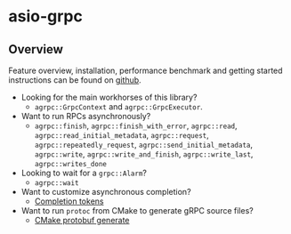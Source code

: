 # asio-grpc

## Overview

Feature overview, installation, performance benchmark and getting started instructions can be found on [github](https://github.com/Tradias/asio-grpc).

* Looking for the main workhorses of this library?
    * `agrpc::GrpcContext` and `agrpc::GrpcExecutor`.
* Want to run RPCs asynchronously?
    * `agrpc::finish`, `agrpc::finish_with_error`, `agrpc::read`, `agrpc::read_initial_metadata`, `agrpc::request`, `agrpc::repeatedly_request`, `agrpc::send_initial_metadata`, `agrpc::write`, `agrpc::write_and_finish`, `agrpc::write_last`, `agrpc::writes_done`
* Looking to wait for a `grpc::Alarm`?
    * `agrpc::wait`
* Want to customize asynchronous completion?
    * [Completion tokens](md_doc_completion_tokens.html)
* Want to run `protoc` from CMake to generate gRPC source files?
    * [CMake protobuf generate](md_doc_cmake_protobuf_generate.html)
